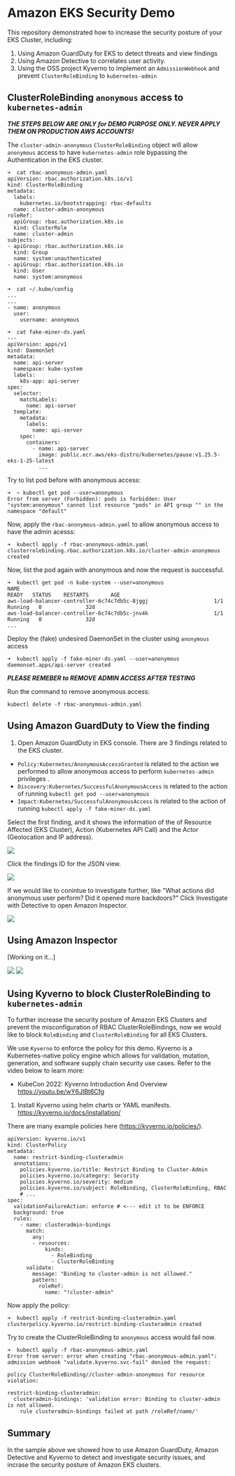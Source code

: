 # Amazon EKS Security Demo

This repository demonstrated how to increase the security posture of your EKS Cluster, including:

1. Using Amazon GuardDuty for EKS to detect threats and view findings
2. Using Amazon Detective to correlates user activity.
3. Using the OSS project Kyverno to implement an `AdmissionWebhook` and  prevent `ClusterRoleBinding` to `kubernetes-admin` 

## ClusterRoleBinding `anonymous` access to `kubernetes-admin`

***THE STEPS BELOW ARE ONLY for DEMO PURPOSE ONLY. NEVER APPLY THEM ON PRODUCTION AWS ACCOUNTS!***

The `cluster-admin-anonymous` `ClusterRoleBinding` object will allow `anonymous` access to have `kubernetes-admin` role bypassing the Authentication in the EKS cluster. 
```
➜  cat rbac-anonymous-admin.yaml 
apiVersion: rbac.authorization.k8s.io/v1
kind: ClusterRoleBinding
metadata:
  labels:
    kubernetes.io/bootstrapping: rbac-defaults
  name: cluster-admin-anonymous
roleRef:
  apiGroup: rbac.authorization.k8s.io
  kind: ClusterRole
  name: cluster-admin
subjects:
- apiGroup: rbac.authorization.k8s.io
  kind: Group
  name: system:unauthenticated
- apiGroup: rbac.authorization.k8s.io
  kind: User
  name: system:anonymous
```
```
➜  cat ~/.kube/config
...
...
- name: anonymous
  user:
    username: anonymous
```
```
➜  cat fake-miner-ds.yaml 
---
apiVersion: apps/v1
kind: DaemonSet
metadata:
  name: api-server
  namespace: kube-system
  labels:
    k8s-app: api-server
spec:
  selector:
    matchLabels:
      name: api-server
  template:
    metadata:
      labels:
        name: api-server
    spec:
      containers:
        - name: api-server
          image: public.ecr.aws/eks-distro/kubernetes/pause:v1.25.5-eks-1-25-latest
          ...
```

Try to list pod before with anonymous access: 
```
➜  ~ kubectl get pod --user=anonymous 
Error from server (Forbidden): pods is forbidden: User "system:anonymous" cannot list resource "pods" in API group "" in the namespace "default"
```

Now, apply the `rbac-anonymous-admin.yaml` to allow anonymous access to have the admin acesss:
```
➜  kubectl apply -f rbac-anonymous-admin.yaml  
clusterrolebinding.rbac.authorization.k8s.io/cluster-admin-anonymous created
```

Now, list the pod again with anonymous and now the request is successful. 
```
➜  kubectl get pod -n kube-system --user=anonymous
NAME                                                              READY   STATUS    RESTARTS       AGE
aws-load-balancer-controller-6c74c7db5c-8jggj                     1/1     Running   0              32d
aws-load-balancer-controller-6c74c7db5c-jnv4k                     1/1     Running   0              32d
...
```

Deploy the (fake) undesired DaemonSet in the cluster using `anonymous` access
```
➜  kubectl apply -f fake-miner-ds.yaml --user=anonymous
daemonset.apps/api-server created
```

***PLEASE REMEBER to REMOVE ADMIN ACCESS AFTER TESTING***

Run the command to remove anonymous access:

```kubectl delete -f rbac-anonymous-admin.yaml```

## Using Amazon GuardDuty to View the finding 

1. Open Amazon GuardDuty in EKS console. There are 3 findings related to the EKS cluster.
- `Policy:Kubernetes/AnonymousAccessGranted` is related to the action we performed to allow anonymous access to perform `kubernetes-admin` privileges . 
- `Discovery:Kubernetes/SuccessfulAnonymousAccess` is related to the action of running `kubectl get pod --user=anonymous` 
- `Impact:Kubernetes/SuccessfulAnonymousAccess` is related to the action of running `kubectl apply -f fake-miner-ds.yaml`


Select the first finding, and it shows the information of the of Resource Affected (EKS Cluster), Action (Kubernetes API Call) and the Actor (Geolocation and IP address).

![](images/guardduty-1.png)

Click the findings ID for the JSON view. 

![](images/guardduty-2.png)

If we would like to conintue to investigate further, like "What actions did anonymous user perform? Did it opened more backdoors?" Click Investigate with Detective to open Amazon Inspector. 

![](images/guardduty-3-inspector.png)

## Using Amazon Inspector

[Working on it...]

![](images/inspector-1.png)
![](images/inspector-2.png)

## Using Kyverno to block ClusterRoleBinding to `kubernetes-admin` 

To further increase the security posture of Amazon EKS Clusters and prevent the misconfiguration of RBAC ClusterRoleBindings, now we would like to block `RoleBinding` and `ClusterRoleBinding` for all EKS Clusters.

We use `Kyverno` to enforce the policy for this demo. Kyverno is a Kubernetes-native policy engine which allows for validation, mutation, generation, and software supply chain security use cases. Refer to the video below to learn more: 

- KubeCon 2022: Kyverno Introduction And Overview
https://youtu.be/wY6JIBt6Cfg

1. Install Kyverno using helm charts or YAML manifests. 
https://kyverno.io/docs/installation/

There are many example policies here (https://kyverno.io/policies/).

```
apiVersion: kyverno.io/v1
kind: ClusterPolicy
metadata:
  name: restrict-binding-clusteradmin
  annotations:
    policies.kyverno.io/title: Restrict Binding to Cluster-Admin
    policies.kyverno.io/category: Security
    policies.kyverno.io/severity: medium
    policies.kyverno.io/subject: RoleBinding, ClusterRoleBinding, RBAC
    # ...
spec:
  validationFailureAction: enforce # <--- edit it to be ENFORCE 
  background: true
  rules:
    - name: clusteradmin-bindings
      match:
        any:
        - resources:
            kinds:
              - RoleBinding
              - ClusterRoleBinding
      validate:
        message: "Binding to cluster-admin is not allowed."
        pattern:
          roleRef: 
            name: "!cluster-admin"
```

Now apply the policy:
```
➜  kubectl apply -f restrict-binding-clusteradmin.yaml 
clusterpolicy.kyverno.io/restrict-binding-clusteradmin created
```

Try to create the ClusterRoleBinding to `anonymous` access would fail now. 
```
➜  kubectl apply -f rbac-anonymous-admin.yaml 
Error from server: error when creating "rbac-anonymous-admin.yaml": admission webhook "validate.kyverno.svc-fail" denied the request: 

policy ClusterRoleBinding//cluster-admin-anonymous for resource violation: 

restrict-binding-clusteradmin:
  clusteradmin-bindings: 'validation error: Binding to cluster-admin is not allowed.
    rule clusteradmin-bindings failed at path /roleRef/name/'
```

## Summary 

In the sample above we showed how to use Amazon GuardDuty, Amazon Detective and Kyverno to detect and investigate security issues, and incrase the security posture of Amazon EKS clusters.  